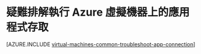 <properties
    pageTitle="疑難排解 Windows VM 應用程式存取 |Microsoft Azure"
    description="如果您無法存取 Azure 虛擬機器上執行的應用程式，使用這些步驟來找出問題的來源。"
    services="virtual-machines-windows"
    documentationCenter=""
    authors="iainfoulds"
    manager="timlt"
    editor=""
    tags="top-support-issue,azure-service-management,azure-resource-manager"/>

<tags
    ms.service="virtual-machines-windows"
    ms.workload="infrastructure-services"
    ms.tgt_pltfrm="vm-windows"
    ms.devlang="na"
    ms.topic="support-article"
    ms.date="09/27/2016"
    ms.author="iainfou"/>

# <a name="troubleshoot-access-to-an-application-running-on-an-azure-virtual-machine"></a>疑難排解執行 Azure 虛擬機器上的應用程式存取

[AZURE.INCLUDE [virtual-machines-common-troubleshoot-app-connection](../../includes/virtual-machines-common-troubleshoot-app-connection.md)]
